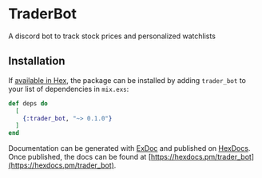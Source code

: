 # TraderBot

A discord bot to track stock prices and personalized watchlists

## Installation

If [available in Hex](https://hex.pm/docs/publish), the package can be installed
by adding `trader_bot` to your list of dependencies in `mix.exs`:

```elixir
def deps do
  [
    {:trader_bot, "~> 0.1.0"}
  ]
end
```

Documentation can be generated with [ExDoc](https://github.com/elixir-lang/ex_doc)
and published on [HexDocs](https://hexdocs.pm). Once published, the docs can
be found at [https://hexdocs.pm/trader_bot](https://hexdocs.pm/trader_bot).

